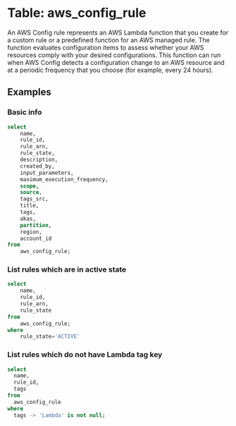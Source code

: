 # Table: aws_config_rule

An AWS Config rule represents an AWS Lambda function that you create for a custom rule or a predefined function for an AWS managed rule. The function evaluates configuration items to assess whether your AWS resources comply with your desired configurations. This function can run when AWS Config detects a configuration change to an AWS resource and at a periodic frequency that you choose (for example, every 24 hours).

## Examples

### Basic info

```sql
select
    name,
    rule_id,
    rule_arn,
    rule_state,
    description,
    created_by,
    input_parameters,
    maximum_execution_frequency,
    scope,
    source,
    tags_src,
    title,
    tags, 
    akas,
    partition,
    region,
    account_id
from
    aws_config_rule;
```

### List rules which are in active state

```sql
select
    name,
    rule_id,
    rule_arn,
    rule_state 
from 
    aws_config_rule;
where
    rule_state='ACTIVE'
```

### List rules which do not have Lambda tag key

```sql
select
  name,
  rule_id,
  tags
from
  aws_config_rule
where
  tags -> 'Lambda' is not null;
```